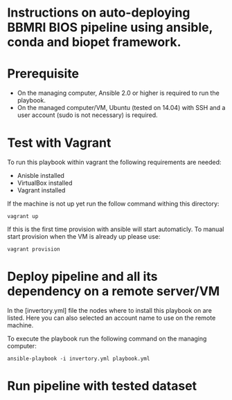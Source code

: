 Instructions on auto-deploying BBMRI BIOS pipeline using ansible, conda and biopet framework.
==============

Prerequisite
=====
* On the managing computer, Ansible 2.0 or higher is required to run the playbook. 
* On the managed computer/VM, Ubuntu (tested on 14.04) with SSH and a user account (sudo is not necessary) is required.

Test with Vagrant
=====

To run this playbook within vagrant the following requirements are needed:
- Anisble installed
- VirtualBox installed
- Vagrant installed

If the machine is not up yet run the follow command withing this directory:
```
vagrant up
```

If this is the first time provision with ansible will start automaticly. To manual start provision when the VM is already up please use:
```
vagrant provision
```

Deploy pipeline and all its dependency on a remote server/VM
=====

In the [invertory.yml] file the nodes where to install this playbook on are listed. Here you can also selected an account name to use on the remote machine.

To execute the playbook run the following command on the managing computer:
```
ansible-playbook -i invertory.yml playbook.yml
```

Run pipeline with tested dataset
=====





